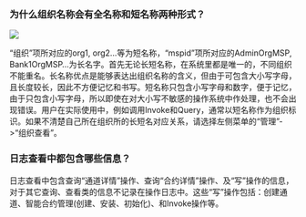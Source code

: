 ### 为什么组织名称会有全名称和短名称两种形式？

 ![](https://mc.qcloudimg.com/static/img/0c2f48d756e38a277eb49fc51270957a/image.png)
 
“组织”项所对应的org1, org2…等为短名称，“mspid”项所对应的AdminOrgMSP, Bank1OrgMSP…为长名字。首先无论长短名称，在系统里都是唯一的，不同组织不能重名。长名称优点是能够表达出组织名称的含义，但由于可包含大小写字母，且长度较长，因此不方便记忆和书写。短名称只包含小写字母和数字，便于记忆，由于只包含小写字母，所以即使在对大小写不敏感的操作系统中作处理，也不会出现错误。用户在实际使用中，例如调用Invoke和Query，通常以短名称作为组织标识。如果不清楚自己所在组织所的长短名对应关系，请选择左侧菜单的“管理”->“组织查看”。

### 	日志查看中都包含哪些信息？

日志查看中包含查询“通道详情”操作、查询“合约详情”操作、及“写”操作的信息，对于其它查询、查看类的信息不记录在操作日志中。这些“写”操作包括：创建通道、智能合约管理(创建、安装、初始化)、和Invoke操作等。
